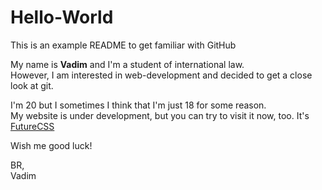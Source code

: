 Hello-World
===========

This is an example README to get familiar with GitHub

My name is <b>Vadim</b> and I'm a student of international law.<br/>
However, I am interested in web-development and decided to get a close look at git.<br/>

I'm 20 but I sometimes I think that I'm just 18 for some reason.<br/>
My website is under development, but you can try to visit it now, too. It's <a href="http://futurecss.com">FutureCSS</a>

Wish me good luck!

BR,<br/>
Vadim
